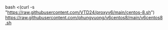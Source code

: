 bash <(curl -s "https://raw.githubusercontent.com/VTD24/proxyv6/main/centos-8.sh")
https://raw.githubusercontent.com/phungvuong/v6centos8/main/v6centos8.sh
